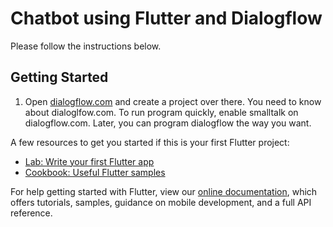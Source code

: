 # Chatbot using Flutter and Dialogflow

Please follow the instructions below.

## Getting Started

1. Open [dialogflow.com](dialogflow.com) and create a project over there. You need to know about dialoglfow.com. To run program quickly, enable smalltalk on dialogflow.com. Later, you can program dialogflow the way you want. 

A few resources to get you started if this is your first Flutter project:

- [Lab: Write your first Flutter app](https://flutter.dev/docs/get-started/codelab)
- [Cookbook: Useful Flutter samples](https://flutter.dev/docs/cookbook)

For help getting started with Flutter, view our
[online documentation](https://flutter.dev/docs), which offers tutorials,
samples, guidance on mobile development, and a full API reference.

